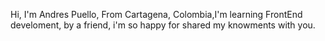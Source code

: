Hi, I'm Andres Puello, From Cartagena, Colombia,I'm learning FrontEnd develoment, by a friend, i'm so happy for shared  my knowments with you.

<!---
afrolino02/afrolino02 is a ✨ special ✨ repository because its `README.md` (this file) appears on your GitHub profile.
You can click the Preview link to take a look at your changes.
--->
